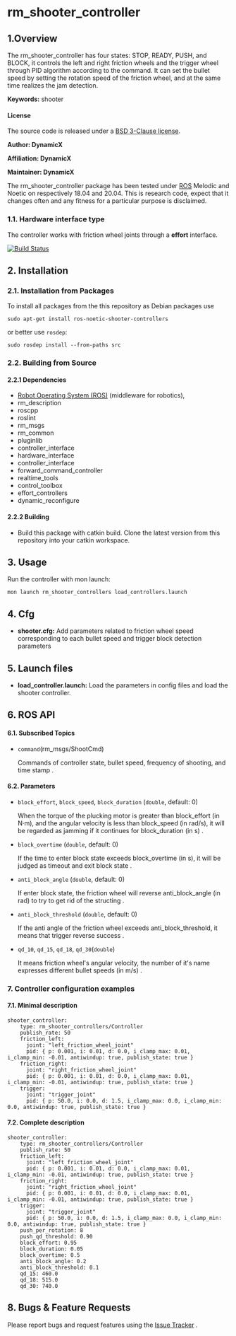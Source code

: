 # rm_shooter_controller

## 1.Overview
The rm_shooter_controller has four states: STOP, READY, PUSH, and BLOCK, it controls the left and right friction wheels and the trigger wheel through PID algorithm according to the command. It can set the bullet speed by setting the rotation speed of the friction wheel, and at the same time realizes the jam detection.

**Keywords:** shooter

#### License

The source code is released under a [BSD 3-Clause license]().

**Author: DynamicX**

**Affiliation: DynamicX**

**Maintainer: DynamicX**

The rm_shooter_controller package has been tested under [ROS](http://www.ros.org) Melodic and Noetic on respectively 18.04 and 20.04. This is research code, expect that it changes often and any fitness for a particular purpose is disclaimed.

### 1.1. Hardware interface type

The controller works with friction wheel joints through a **effort** interface.

[![Build Status](http://rsl-ci.ethz.ch/buildStatus/icon?job=ros_best_practices)](http://rsl-ci.ethz.ch/job/ros_best_practices/)

## 2. Installation

### 2.1. Installation from Packages

To install all packages from the this repository as Debian packages use

```plaintext
sudo apt-get install ros-noetic-shooter-controllers

```
or better use `rosdep`:
```
sudo rosdep install --from-paths src 
```

### 2.2. Building from Source

#### 2.2.1 Dependencies

- [Robot Operating System (ROS)](http://wiki.ros.org/) (middleware for robotics),
- rm_description
- roscpp
- roslint
- rm_msgs
- rm_common
- pluginlib
- controller_interface
- hardware_interface
- controller_interface
- forward_command_controller
- realtime_tools
- control_toolbox
- effort_controllers
- dynamic_reconfigure

#### 2.2.2 Building

+ Build this package with catkin build. Clone the latest version from this repository into your catkin workspace.

## 3. Usage

Run the controller with mon launch:

```
mon launch rm_shooter_controllers load_controllers.launch
```

## 4. Cfg

+ **shooter.cfg:** Add parameters related to friction wheel speed corresponding to each bullet speed and trigger block detection parameters

## 5. Launch files

- **load_controller.launch:** Load the parameters in config files and load the shooter controller.

## 6. ROS API

#### 6.1. Subscribed Topics

* `command`(rm_msgs/ShootCmd)

  Commands of controller state, bullet speed, frequency of shooting, and time stamp .

#### 6.2. Parameters

* `block_effort`, `block_speed`, `block_duration` (`double`, default: 0)

  When the torque of the plucking motor is greater than block_effort (in N·m), and the angular velocity is less than block_speed (in rad/s), it will be regarded as jamming if it continues for block_duration (in s) .

* `block_overtime` (`double`, default: 0)

  If the time to enter block state exceeds block_overtime (in s), it will be judged as timeout and exit block state .

* `anti_block_angle` (`double`, default: 0)

  If enter block state, the friction wheel will reverse anti_block_angle (in rad) to try to get rid of the structing .

* `anti_block_threshold` (`double`, default: 0)

  If the anti angle of the friction wheel exceeds anti_block_threshold, it means that trigger reverse success .

* `qd_10`, `qd_15`, `qd_18`, `qd_30`(`double`)

  It means friction wheel's angular velocity, the number of it's name expresses different bullet speeds (in m/s) .


### 7. Controller configuration examples

#### 7.1. Minimal description

```
shooter_controller:
    type: rm_shooter_controllers/Controller
    publish_rate: 50
    friction_left:
      joint: "left_friction_wheel_joint"
      pid: { p: 0.001, i: 0.01, d: 0.0, i_clamp_max: 0.01, i_clamp_min: -0.01, antiwindup: true, publish_state: true }
    friction_right:
      joint: "right_friction_wheel_joint"
      pid: { p: 0.001, i: 0.01, d: 0.0, i_clamp_max: 0.01, i_clamp_min: -0.01, antiwindup: true, publish_state: true }
    trigger:
      joint: "trigger_joint"
      pid: { p: 50.0, i: 0.0, d: 1.5, i_clamp_max: 0.0, i_clamp_min: 0.0, antiwindup: true, publish_state: true }
```

#### 7.2. Complete description

```
shooter_controller:
    type: rm_shooter_controllers/Controller
    publish_rate: 50
    friction_left:
      joint: "left_friction_wheel_joint"
      pid: { p: 0.001, i: 0.01, d: 0.0, i_clamp_max: 0.01, i_clamp_min: -0.01, antiwindup: true, publish_state: true }
    friction_right:
      joint: "right_friction_wheel_joint"
      pid: { p: 0.001, i: 0.01, d: 0.0, i_clamp_max: 0.01, i_clamp_min: -0.01, antiwindup: true, publish_state: true }
    trigger:
      joint: "trigger_joint"
      pid: { p: 50.0, i: 0.0, d: 1.5, i_clamp_max: 0.0, i_clamp_min: 0.0, antiwindup: true, publish_state: true }
    push_per_rotation: 8
    push_qd_threshold: 0.90
    block_effort: 0.95
    block_duration: 0.05
    block_overtime: 0.5
    anti_block_angle: 0.2
    anti_block_threshold: 0.1
    qd_15: 460.0
    qd_18: 515.0
    qd_30: 740.0
```

## 8. Bugs & Feature Requests

Please report bugs and request features using the [Issue Tracker](https://github.com/gdut-dynamic-x/simple_chassis_controller/issues) .
